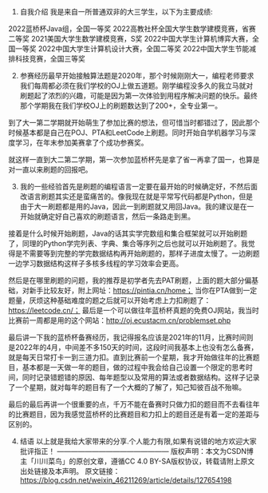 1. 自我介绍
我是来自一所普通双非的大三学生，以下为主要成绩:

2022蓝桥杯Java组，全国一等奖
2022高教社杯全国大学生数学建模竞赛，省赛二等奖
2021美国大学生数学建模竞赛，S奖
2022中国大学生计算机博弈大赛，全国一等奖
2022中国大学生计算机设计大赛，全国二等奖
2022中国大学生节能减排科技竞赛，全国三等奖

2. 参赛经历
​最早开始接触算法题是2020年，那个时候刚刚大一，编程老师要求我们每周都必须在我们学校的OJ上做五道题。刚学编程没多久的我立马就对刷题起了浓烈的兴趣，可能是因为第一次体验到用程序解决问题的快乐。最终那个学期我在我们学校OJ上的刷题数达到了200+，全专业第一。

​到了大一第二学期就开始萌生了参加比赛的想法，但可惜当时都错过了，因此那个时候基本都是自己在POJ、PTA和LeetCode上刷题。同时开始自学机器学习与深度学习，在年末参加美赛拿了个成功参赛奖。

​就这样一直到大二第二学期，第一次参加蓝桥杯先是拿了省一再拿了国一，也算是对一直以来刷题的回报吧。

3. 我的一些经验
​首先是刷题的编程语言一定要在最开始的时候确定好，不然后面改语言刷题其实还是蛮痛苦的。像我现在就是平常写代码都是Python，但是由于大一刷题都是用的Java，因此一到刷题就又用回Java。我的建议是在一开始就确定好自己喜欢的刷题语言，然后一条路走到黑。

​接着是什么时候开始刷题，Java的话其实学完数组和集合框架就可以开始刷题了，同理的Python学完列表、字典、集合等序列之后也就可以开始刷题了。我觉得是不需要等到完整的学完数据结构再开始刷题的，那样子进度太慢了。一边刷题一边学习数据结构这样子多核多线程的学习效率会更高。

​然后是在哪里刷题的问题，我的推荐是初学者先去PAT刷题，上面的题大部分偏基础，对新手比较友好，附上网址：https://pintia.cn/home； 当你在PTA做到一定题量，厌烦这种基础难度的题之后就可以开始考虑上力扣刷题了：https://leetcode.cn/； 最后是一个可以做往年蓝桥杯真题的免费OJ网站，我当时比赛前一周都是用的这个网站：http://oj.ecustacm.cn/problemset.php

​最后讲一下我的蓝桥杯备赛经历，我记得报名应该是2021年的11月，比赛时间则是2022年的4月，中间差不多150天的时间，这段时间我基本上也没有怎么备赛，就是每天日常打卡一到三道力扣。直到比赛前一个星期，我才开始做往年的比赛题目，基本都是一天做一年的题目，做的过程中我会给自己设置一个限定的思考时间，同时记录错题错的原因、每年题型以及常用的算法或者数据结构。这样子记录了一个星期，就对每年的题目有了一个大概的了解了，知己知彼百战不殆嘛。

​最后的最后再讲一个很重要的点，千万不能在备赛时只做力扣的题目而不去看往年的比赛题目，因为我感觉蓝桥杯的比赛题目和力扣上的题目还是有着一定的差距与区别的。

4. 结语
​ 以上就是我给大家带来的分享.个人能力有限,如果有说错的地方欢迎大家批评指正！
————————————————
版权声明：本文为CSDN博主「川川菜鸟」的原创文章，遵循CC 4.0 BY-SA版权协议，转载请附上原文出处链接及本声明。
原文链接：https://blog.csdn.net/weixin_46211269/article/details/127654198